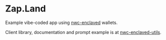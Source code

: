 # Zap.Land

Example vibe-coded app using [nwc-enclaved](https://github.com/nostrband/nwc-enclaved) wallets.

Client library, documentation and prompt example is at [nwc-enclaved-utils](https://github.com/nostrband/nwc-enclaved-utils).

